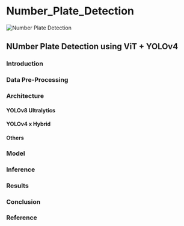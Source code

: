 # Number_Plate_Detection
![Number Plate Detection](gif.gif)

## NUmber Plate Detection using ViT + YOLOv4

### Introduction

### Data Pre-Processing

### Architecture

#### YOLOv8 Ultralytics
#### YOLOv4 x Hybrid
#### Others

### Model

### Inference

### Results

### Conclusion

### Reference

